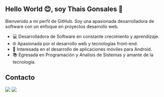## Hello World 😊, soy Thais Gonsales 👋

Bienvenido a mi perfil de GitHub. Soy una apasionada desarrolladora de software con un enfoque en proyectos desarrollo web. 


- 💻 Desarrolladora de Software en constante crecimiento y aprendizaje.
- 🌐 Apasionada por el desarrollo web y tecnologías front-end.
- 📱 Interesada en el desarrollo de aplicaciones móviles para Android.
- 📚 Egresada en Programación y Analisis de Sistemas y amante de la tecnología.

## Contacto

<div> 

  <a href="mailto:thaaisgonsales@gmail.com"><img src="https://img.shields.io/badge/-Gmail-%23FF0000?style=for-the-badge&logo=gmail&logoColor=white" target="_blank"></a>
  <a href="https://www.linkedin.com/in/thaisgonsales/" target="_blank"><img src="https://img.shields.io/badge/-LinkedIn-%230077B5?style=for-the-badge&logo=linkedin&logoColor=white" target="_blank"></a> 

</div>


